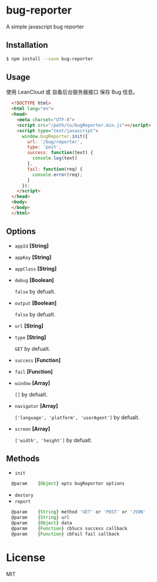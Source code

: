 # bug-reporter
A simple javascript bug reporter


## Installation

``` bash
$ npm install --save bug-reporter
```


## Usage

使用 LeanCloud 或 自备后台服务器接口 保存 Bug 信息。

``` html
  <!DOCTYPE html>
  <html lang="en">
  <head>
    <meta charset="UTF-8">
    <script src="/path/to/bugReporter.min.js"></script>
    <script type="text/javascript">
      window.bugReporter.init({
        url: '/bug/reporter',
        type: 'post',
        success: function(text) {
          console.log(text)
        },
        fail: function(req) {
          console.error(req);
        }
      });
    </script>
  </head>
  <body>
  </body>
  </html>
```


## Options

* `appId` **[String]**
* `appKey` **[String]**
* `appClass` **[String]**

* `debug` **[Boolean]**

  `false` by defualt.

* `output` **[Boolean]**

  `false` by defualt.

* `url` **[String]**
* `type` **[String]**

  `GET` by defualt.

* `success` **[Function]**
* `fail` **[Function]**

* `window` **[Array]**

  `[]` by defualt.

* `navigator` **[Array]**

  `['language', 'platform', 'userAgent']` by defualt.

* `screen` **[Array]**

  `['width', 'height']` by defualt.


## Methods

* `init`

``` js
  @param    {Object} opts bugReporter options
```

* `destory`
* `report`

``` js
  @param    {String} method 'GET' or 'POST' or 'JSON'
  @param    {String} url
  @param    {Object} data
  @param    {Function} cbSucs success callback
  @param    {Function} cbFail fail callback
```

# License

MIT
